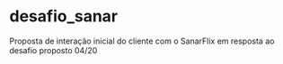 # desafio_sanar
Proposta de interação inicial do cliente com o SanarFlix em resposta ao desafio proposto 04/20
